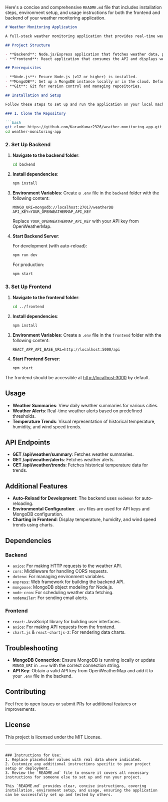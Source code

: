 Here's a concise and comprehensive `README.md` file that includes installation steps, environment setup, and usage instructions for both the frontend and backend of your weather monitoring application.

```markdown
# Weather Monitoring Application

A full-stack weather monitoring application that provides real-time weather summaries, alerts, and historical temperature trends. The app includes a backend API for weather data processing and a frontend to display the data visually.

## Project Structure

- **Backend**: Node.js/Express application that fetches weather data, processes it, and stores it in MongoDB.
- **Frontend**: React application that consumes the API and displays weather summaries, alerts, and trends using charts.

## Prerequisites

- **Node.js**: Ensure Node.js (v12 or higher) is installed.
- **MongoDB**: Set up a MongoDB instance locally or in the cloud. Default local connection URI is used in this setup.
- **Git**: Git for version control and managing repositories.

## Installation and Setup

Follow these steps to set up and run the application on your local machine.

### 1. Clone the Repository

```bash
git clone https://github.com/KaranKumar2326/weather-monitoring-app.git
cd weather-monitoring-app
```

### 2. Set Up Backend

1. **Navigate to the backend folder**:

   ```bash
   cd backend
   ```

2. **Install dependencies**:

   ```bash
   npm install
   ```

3. **Environment Variables**: Create a `.env` file in the `backend` folder with the following content:

   ```plaintext
   MONGO_URI=mongodb://localhost:27017/weatherDB
   API_KEY=YOUR_OPENWEATHERMAP_API_KEY
   ```

   Replace `YOUR_OPENWEATHERMAP_API_KEY` with your API key from OpenWeatherMap.

4. **Start Backend Server**:

   For development (with auto-reload):

   ```bash
   npm run dev
   ```

   For production:

   ```bash
   npm start
   ```

### 3. Set Up Frontend

1. **Navigate to the frontend folder**:

   ```bash
   cd ../frontend
   ```

2. **Install dependencies**:

   ```bash
   npm install
   ```

3. **Environment Variables**: Create a `.env` file in the `frontend` folder with the following content:

   ```plaintext
   REACT_APP_API_BASE_URL=http://localhost:5000/api
   ```

4. **Start Frontend Server**:

   ```bash
   npm start
   ```

The frontend should be accessible at [http://localhost:3000](http://localhost:3000) by default.

## Usage

- **Weather Summaries**: View daily weather summaries for various cities.
- **Weather Alerts**: Real-time weather alerts based on predefined thresholds.
- **Temperature Trends**: Visual representation of historical temperature, humidity, and wind speed trends.

## API Endpoints

- **GET /api/weather/summary**: Fetches weather summaries.
- **GET /api/weather/alerts**: Fetches weather alerts.
- **GET /api/weather/trends**: Fetches historical temperature data for trends.

## Additional Features

- **Auto-Reload for Development**: The backend uses `nodemon` for auto-reloading.
- **Environmental Configuration**: `.env` files are used for API keys and MongoDB configuration.
- **Charting in Frontend**: Display temperature, humidity, and wind speed trends using charts.

## Dependencies

### Backend

- `axios`: For making HTTP requests to the weather API.
- `cors`: Middleware for handling CORS requests.
- `dotenv`: For managing environment variables.
- `express`: Web framework for building the backend API.
- `mongoose`: MongoDB object modeling for Node.js.
- `node-cron`: For scheduling weather data fetching.
- `nodemailer`: For sending email alerts.

### Frontend

- `react`: JavaScript library for building user interfaces.
- `axios`: For making API requests from the frontend.
- `chart.js` & `react-chartjs-2`: For rendering data charts.

## Troubleshooting

- **MongoDB Connection**: Ensure MongoDB is running locally or update `MONGO_URI` in `.env` with the correct connection string.
- **API Key**: Obtain a valid API key from OpenWeatherMap and add it to your `.env` file in the backend.

## Contributing

Feel free to open issues or submit PRs for additional features or improvements.

## License

This project is licensed under the MIT License.

---

```

### Instructions for Use:
1. Replace placeholder values with real data where indicated.
2. Customize any additional instructions specific to your project setup or deployment.
3. Review the `README.md` file to ensure it covers all necessary instructions for someone else to set up and run your project.

This `README.md` provides clear, concise instructions, covering installation, environment setup, and usage, ensuring the application can be successfully set up and tested by others.
